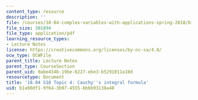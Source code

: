 ```yaml
---
content_type: resource
description: ''
file: /courses/18-04-complex-variables-with-applications-spring-2018/b1a90df19f643b974555bbbb93138a48_MIT18_04S18_topic4.pdf
file_size: 301894
file_type: application/pdf
learning_resource_types:
- Lecture Notes
license: https://creativecommons.org/licenses/by-nc-sa/4.0/
ocw_type: OCWFile
parent_title: Lecture Notes
parent_type: CourseSection
parent_uid: 0abe434b-19be-6227-ebe3-b5291011a10d
resourcetype: Document
title: '18.04 S18 Topic 4: Cauchy''s integral formula'
uid: b1a90df1-9f64-3b97-4555-bbbb93138a48
---
```

